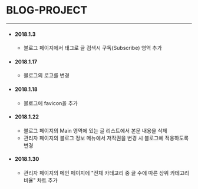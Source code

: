 # BLOG-PROJECT
---

- #### 2018.1.3
  - 블로그 페이지에서 태그로 글 검색시 구독(Subscribe) 영역 추가

- #### 2018.1.17
  - 블로그의 로고를 변경

- #### 2018.1.18
  - 블로그에 favicon을 추가

- #### 2018.1.22
  - 블로그 페이지의 Main 영역에 있는 글 리스트에서 본문 내용을 삭제
  - 관리자 페이지의 블로그 정보 메뉴에서 저작권을 변경 시 블로그에 적용하도록 변경

- #### 2018.1.30
  - 관리자 페이지의 메인 페이지에 "전체 카테고리 중 글 수에 따른 상위 카테고리 비율" 차트 추가
